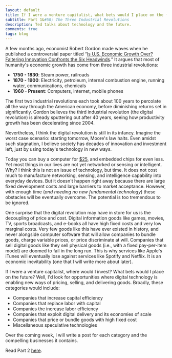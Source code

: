 ```yaml
---
layout: default
title: If I were a venture capitalist, what bets would I place on the future?
subtitle: Part 1&#58; The Three Industrial Revolutions
description: Ted talks about technology and the future.
comments: true
tags: blog
---
```


<p>A few months ago, economist Robert Gordon made waves when he published a controversial paper titled &ldquo;<a href="http://www.nber.org/papers/w18315.pdf">Is U.S. Economic Growth Over? Faltering Innovation Confronts the Six Headwinds</a>.&rdquo; It argues that most of humanity's economic growth has come from three industrial revolutions:</p>

<ul>
<li><b>1750 - 1830</b>: Steam power, railroads</li>
<li><b>1870 - 1900</b>: Electricity, petroleum, internal combustion engine, running water, communications, chemicals</li>
<li><b>1960 - Present</b>: Computers, internet, mobile phones</li>
</ul>

<p>The first two industrial revolutions each took about 100 years to percolate all the way through the American economy, before diminishing returns set in significantly. Gordon believes the third industrial revolution (the digital revolution) is already sputtering out after 40 years, seeing how productivity growth has been decelerating since 2004.</p>

<p>Nevertheless, I think the digital revolution is still in its infancy. Imagine the worst case scenario: starting tomorrow, Moore's law halts. Even amidst such stagnation, I believe society has decades of innovation and investment left, just by using today's technology in new ways.</p>

<p>Today you can buy a computer for <a href="http://www.raspberrypi.org/">$25</a>, and embedded chips for even less. Yet most things in our lives are not yet networked or sensing or intelligent. Why? I think this is not an issue of technology, but time. It does not cost much to manufacture networking, sensing, and intelligence capability into everyday devices. But it doesn't happen right away because there are large fixed development costs and large barriers to market acceptance. However, with enough time (<em>and needing no new fundamental technology</em>) these obstacles will be eventually overcome. The potential is too tremendous to be ignored.</p>

<p>One surprise that the digital revolution may have in store for us is the decoupling of price and cost. Digital information goods like games, movies, TV, sports broadcasts, and e-books all have high fixed costs and very low marginal costs. Very few goods like this have ever existed in history, and never alongside computer software that will allow companies to bundle goods, charge variable prices, or price discriminate at will. Companies that sell digital goods like they sell physical goods (i.e., with a fixed pay-per-item model) are doomed to fail in the long run. This is why services like Apple's iTunes will eventually lose against services like Spotify and Netflix. It is an economic inevitability (one that I will write more about later).</p>

<p>If I were a venture capitalist, where would I invest? What bets would I place on the future? Well, I'd look for opportunities where digital technology is enabling new ways of pricing, selling, and delivering goods. Broadly, these categories would include:</p>

<ul>
<li>Companies that increase capital efficiency</li>
<li>Companies that replace labor with capital</li>
<li>Companies the increase labor efficiency</li>
<li>Companies that exploit digital delivery and its economies of scale</li>
<li>Companies that price or bundle goods with high fixed cost</li>
<li>Miscellaneous speculative technologies</li>
</ul>

<p>Over the coming week, I will write a post for each category and the compelling businesses it contains.</p>

<p>Read Part 2 <a href="/venture-capitalist-2">here</a>.</p>
